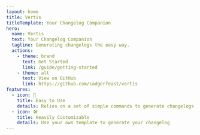 ```yaml
---
layout: home
title: Vertis
titleTemplate: Your Changelog Companion
hero:
  name: Vertis
  text: Your Changelog Companion
  tagline: Generating changelogs the easy way.
  actions:
    - theme: brand
      text: Get Started
      link: /guide/getting-started
    - theme: alt
      text: View on GitHub
      link: https://github.com/cadgerfeast/vertis
features:
  - icon: 🍰
    title: Easy to Use
    details: Relies on a set of simple commands to generate changelogs and releases
  - icon: 🛠️
    title: Heavily Customizable
    details: Use your own template to generate your changelog
---
```

